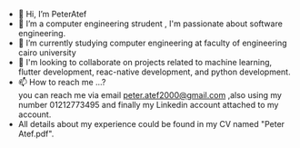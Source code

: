 - 👋 Hi, I’m PeterAtef
- 👀 I’m a computer engineering strudent , I'm passionate about software engineering.
- 🌱 I’m currently studying computer engineering at faculty of engineering cairo university
- 💞️ I'm looking to collaborate on projects related to machine learning, flutter development, reac-native development, and python development.
- 📫 How to reach me ...?<br/>
        you can reach me via email peter.atef2000@gmail.com ,also using my number 01212773495 and finally my Linkedin account attached to my account.
- All details about my experience could be found in my CV named "Peter Atef.pdf".
<!---
EngPeterAtef/EngPeterAtef is a ✨ special ✨ repository because its `README.md` (this file) appears on your GitHub profile.
You can click the Preview link to take a look at your changes.
--->
